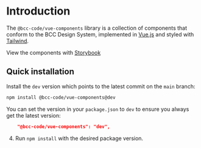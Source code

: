 # Introduction

The `@bcc-code/vue-components` library is a collection of components that conform to the BCC Design System, implemented in [Vue.js](https://vuejs.org/) and styled with [Tailwind](https://tailwindcss.com).

View the components with [Storybook](https://vue-components-storybook.developer.bcc.no)

## Quick installation
Install the `dev` version which points to the latest commit on the `main` branch:
```sh
npm install @bcc-code/vue-components@dev
```

You can set the version in your `package.json` to `dev` to ensure you always get the latest version:

```json
    "@bcc-code/vue-components": "dev",
```

4. Run `npm install` with the desired package version.
